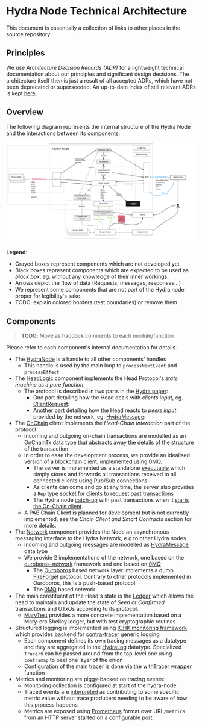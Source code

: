 # Hydra Node Technical Architecture

This document is essentially a collection of links to other places in the source repository

## Principles

We use _Architecture Decision Records (ADR)_ for a lightweight technical
documentation about our principles and significant design decisions. The
architecture itself then is just a result of all accepted ADRs, which have not
been deprecated or superseeded. An up-to-date index of still relevant ADRs is
kept [here](./adr/README.md).

## Overview

The following diagram represents the internal structure of the Hydra Node and the interactions between its components.

![](images/hydra-components.jpg)

**Legend**:
- Grayed boxes represent components which are not developed yet
- Black boxes represent components which are expected to be used as _black box_, eg. without any knowledge of their inner workings.
- Arrows depict the flow of data (Requests, messages, responses...)
- We represent some components that are not part of the Hydra node proper for legibility's sake
- TODO: explain colored borders (test boundaries) or remove them

## Components

> **TODO**: Move as haddock comments to each module/function

Please refer to each component's internal documentation for details.

* The [HydraNode](https://github.com/input-output-hk/hydra-poc/blob/d24c04e138acd333c3d47f97bb214957785fde08/hydra-node/src/Hydra/Node.hs) is a handle to all other components' handles
  * This handle is used by the main loop to `processNextEvent` and `processEffect`
* The [HeadLogic](https://github.com/input-output-hk/hydra-poc/blob/d24c04e138acd333c3d47f97bb214957785fde08/hydra-node/src/Hydra/HeadLogic.hs) component implements the Head Protocol's _state machine_ as a _pure function_.
  * The protocol is described in two parts in the [Hydra paper](https://iohk.io/en/research/library/papers/hydrafast-isomorphic-state-channels/):
    * One part detailing how the Head deals with _clients input_, eg. [ClientRequest](https://github.com/input-output-hk/hydra-poc/blob/d24c04e138acd333c3d47f97bb214957785fde08/hydra-node/src/Hydra/HeadLogic.hs#L43):
    * Another part detailing how the Head reacts to _peers input_ provided by the network, eg. [HydraMessage](https://github.com/input-output-hk/hydra-poc/blob/d24c04e138acd333c3d47f97bb214957785fde08/hydra-node/src/Hydra/HeadLogic.hs#L78):
* The [OnChain](https://github.com/input-output-hk/hydra-poc/blob/d24c04e138acd333c3d47f97bb214957785fde08/hydra-node/src/Hydra/Node.hs#L154) client implements the _Head-Chain Interaction_ part of the protocol
  * Incoming and outgoing on-chain transactions are modelled as an [OnChainTx](https://github.com/input-output-hk/hydra-poc/blob/d24c04e138acd333c3d47f97bb214957785fde08/hydra-node/src/Hydra/HeadLogic.hs#L88) data type that abstracts away the details of the structure of the transaction.
  * In order to ease the development process, we provide an idealised version of a blockchain client, implemented using [0MQ](https://zeromq.org/).
    * The server is implemented as a standalone [executable](https://github.com/input-output-hk/hydra-poc/blob/d24c04e138acd333c3d47f97bb214957785fde08/hydra-node/exe/hydra-node/Main.hs) which simply stores and forwards all transactions received to all connected clients using Pub/Sub connections.
    * As clients can come and go at any time, the server also provides a `Rep` type socket for clients to request [past transactions](https://github.com/input-output-hk/hydra-poc/blob/d24c04e138acd333c3d47f97bb214957785fde08/hydra-node/src/Hydra/Network/ZeroMQ.hs#L62)
    * The Hydra node [catch-up](https://github.com/input-output-hk/hydra-poc/blob/d24c04e138acd333c3d47f97bb214957785fde08/hydra-node/src/Hydra/Network/ZeroMQ.hs#L51) with past transactions when it [starts the On-Chain client](https://github.com/input-output-hk/hydra-poc/blob/d24c04e138acd333c3d47f97bb214957785fde08/hydra-node/exe/hydra-node/Main.hs#L42).
  * A PAB Chain Client is planned for development but is not currently implemented, see the _Chain Client and Smart Contracts_ section for more details.
* The [Network](https://github.com/input-output-hk/hydra-poc/blob/d24c04e138acd333c3d47f97bb214957785fde08/hydra-node/src/Hydra/Network.hs) component provides the Node an asynchronous messaging interface to the Hydra Network, e.g to other Hydra nodes
  * Incoming and outgoing messages are modelled as [HydraMessage](https://github.com/input-output-hk/hydra-poc/blob/d24c04e138acd333c3d47f97bb214957785fde08/hydra-node/src/Hydra/HeadLogic.hs#L78) data type
  * We provide 2 implementations of the network, one based on the [ouroboros-network](https://github.com/input-output-hk/ouroboros-network/tree/master/ouroboros-network-framework) framework and one based on [0MQ](https://zeromq.org/)
    * The [Ouroboros](https://github.com/input-output-hk/hydra-poc/blob/d24c04e138acd333c3d47f97bb214957785fde08/hydra-node/src/Hydra/Network/Ouroboros.hs) based network layer implements a dumb [FireForget](https://github.com/input-output-hk/hydra-poc/blob/d24c04e138acd333c3d47f97bb214957785fde08/hydra-node/src/Hydra/Network/Ouroboros/Type.hs#L27) protocol. Contrary to other protocols implemented in Ouroboros, this is a push-based protocol
    * The [0MQ](../hydra-node/src/Hydra/Network/ZeroMQ.hs) based network
* The main constituent of the Head's state is the [Ledger](https://github.com/input-output-hk/hydra-poc/blob/d24c04e138acd333c3d47f97bb214957785fde08/hydra-node/src/Hydra/Ledger.hs) which allows the head to maintain and update the state of _Seen_ or _Confirmed_ transactions and UTxOs according to its protocol.
  * [MaryTest](https://github.com/input-output-hk/hydra-poc/blob/d24c04e138acd333c3d47f97bb214957785fde08/hydra-node/src/Hydra/Ledger/MaryTest.hs) provides a more concrete implementation based on a Mary-era Shelley ledger, but with test cryptographic routines
* Structured logging is implemented using [IOHK monitoring framework](https://github.com/input-output-hk/iohk-monitoring-framework) which provides backend for [contra-tracer](https://hackage.haskell.org/package/contra-tracer) generic logging
  * Each component defines its own tracing messages as a datatype and they are aggregated in the [HydraLog](https://github.com/input-output-hk/hydra-poc/blob/d24c04e138acd333c3d47f97bb214957785fde08/hydra-node/src/Hydra/Logging/Messages.hs) datatype. Specialized `Tracer`s can be passed around from the top-level one using `contramap` to peel one layer of the onion
  * Configuration of the main tracer is done via the [withTracer](https://github.com/input-output-hk/hydra-poc/blob/d24c04e138acd333c3d47f97bb214957785fde08/hydra-node/src/Hydra/Logging.hs) wrapper function
* Metrics and monitoring are piggy-backed on tracing events:
  * Monitoring collection is configured at start of the hydra-node
  * Traced events are [interpreted](https://github.com/input-output-hk/hydra-poc/blob/d24c04e138acd333c3d47f97bb214957785fde08/hydra-node/src/Hydra/Logging/Monitoring.hs) as contributing to some specific metric value without trace producers needing to be aware of how this process happens
  * Metrics are exposed using [Prometheus](https://prometheus.io/docs/instrumenting/exposition_formats/) format over URI `/metrics` from an HTTP server started on a configurable port.
